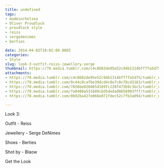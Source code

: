 ```yaml
---
title: undefined
tags:
- madeinchelsea
- Oliver Proudlock
- proudlock style
- reiss
- sergedenimes
- berties

date: 2014-04-02T10:02:09.000Z
categories:
- Style
slug: look-3-outfit-reiss-jewellery-serge
thumbnail: https://78.media.tumblr.com/c4c8682de95e52c94b1314bff7fa5d75/tumblr_n33amkyjVF1rhrm24o1_1280.jpg
attachments:
- https://78.media.tumblr.com/c4c8682de95e52c94b1314bff7fa5d75/tumblr_n33amkyjVF1rhrm24o1_1280.jpg
- https://78.media.tumblr.com/0c44c8cafbe39dcd4c8e7c0c78cd3163/tumblr_n33amkyjVF1rhrm24o2_1280.jpg
- https://78.media.tumblr.com/7656be826865d169fc228f473b9c3bc5/tumblr_n33amkyjVF1rhrm24o3_1280.jpg
- https://78.media.tumblr.com/7a0480a531609cbd5dedad0658993fff/tumblr_n33amkyjVF1rhrm24o4_1280.jpg
- https://78.media.tumblr.com/0b92ba427e066e871fdec52c7fb3a094/tumblr_n33amkyjVF1rhrm24o5_1280.jpg

---
```


Look 3: 

  Outfit - Reiss 

  Jewellery - Serge DeNimes 

  Shoes - Berties 

  Shot by - Blaow

Get the Look
